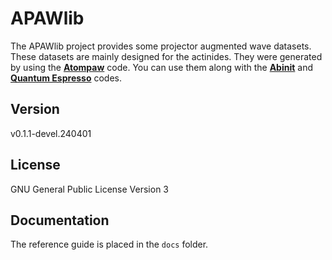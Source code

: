# APAWlib

The APAWlib project provides some projector augmented wave datasets. These datasets are mainly designed for the actinides. They were generated by using the [**Atompaw**](http://users.wfu.edu/natalie/papers/pwpaw/man.html) code. You can use them along with the [**Abinit**](https://www.abinit.org) and [**Quantum Espresso**](http://www.quantum-espresso.org) codes.

## Version

v0.1.1-devel.240401

## License

GNU General Public License Version 3

## Documentation

The reference guide is placed in the `docs` folder.
